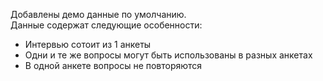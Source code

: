 Добавлены демо данные по умолчанию. <br/>
Данные содержат следующие особенности:
  - Интервью сотоит из 1 анкеты
  - Одни и те же вопросы могут быть использованы в разных анкетах
  - В одной анкете вопросы не повторяются
